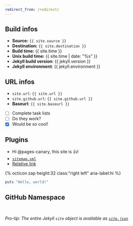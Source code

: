 ```yaml
---
redirect_from: /redirect/
---
```


## Build infos

* **Source:** `{{ site.source }}`
* **Destination:** `{{ site.destination }}`
* **Build time:** {{ site.time }}
* **Unix build time:** {{ site.time | date: "%s" }}
* **Jekyll build version**: {{ jekyll.version }}
* **Jekyll environment**: {{ jekyll.environment }}

## URL infos

* `site.url`: `{{ site.url }}`
* `site.github.url`: `{{ site.github.url }}`
* **Baseurl:** `{{ site.baseurl }}`

* [ ] Complete task lists
* [ ] Do they work?
* [x] Would be so cool!

## Plugins

* Hi @pages-canary, this site is :+1:!
* [`sitemap.xml`](sitemap.xml)
* [Relative link](another-page.md)

{% octicon zap height:32 class:"right left" aria-label:hi %}

```ruby
puts "Hello, world!"
```

## GitHub Namespace

<div id="output">&nbsp;</div>

*Pro-tip: The entire Jekyll `site` object is available as [`site.json`](site.json)*

<script>
